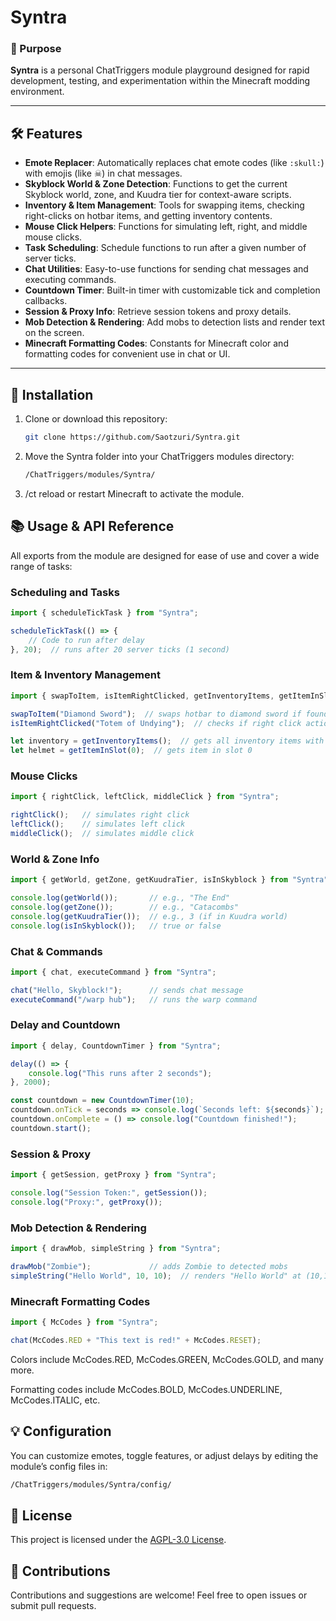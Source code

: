 # Syntra

### 🔧 Purpose

**Syntra** is a personal ChatTriggers module playground designed for rapid development, testing, and experimentation within the Minecraft modding environment.

---

## 🛠️ Features

- **Emote Replacer**: Automatically replaces chat emote codes (like `:skull:`) with emojis (like ☠) in chat messages.
- **Skyblock World & Zone Detection**: Functions to get the current Skyblock world, zone, and Kuudra tier for context-aware scripts.
- **Inventory & Item Management**: Tools for swapping items, checking right-clicks on hotbar items, and getting inventory contents.
- **Mouse Click Helpers**: Functions for simulating left, right, and middle mouse clicks.
- **Task Scheduling**: Schedule functions to run after a given number of server ticks.
- **Chat Utilities**: Easy-to-use functions for sending chat messages and executing commands.
- **Countdown Timer**: Built-in timer with customizable tick and completion callbacks.
- **Session & Proxy Info**: Retrieve session tokens and proxy details.
- **Mob Detection & Rendering**: Add mobs to detection lists and render text on the screen.
- **Minecraft Formatting Codes**: Constants for Minecraft color and formatting codes for convenient use in chat or UI.

---

## 🚀 Installation

1. Clone or download this repository:

   ```bash
   git clone https://github.com/Saotzuri/Syntra.git
   ```

2. Move the Syntra folder into your ChatTriggers modules directory:
    ```bash
    /ChatTriggers/modules/Syntra/
    ```
3. /ct reload or restart Minecraft to activate the module.

## 📚 Usage & API Reference
All exports from the module are designed for ease of use and cover a wide range of tasks:

### Scheduling and Tasks
```js
import { scheduleTickTask } from "Syntra";

scheduleTickTask(() => {
    // Code to run after delay
}, 20);  // runs after 20 server ticks (1 second)
```

### Item & Inventory Management
```js
import { swapToItem, isItemRightClicked, getInventoryItems, getItemInSlot } from "Syntra";

swapToItem("Diamond Sword");  // swaps hotbar to diamond sword if found
isItemRightClicked("Totem of Undying");  // checks if right click action happened on item

let inventory = getInventoryItems();  // gets all inventory items with names and indices
let helmet = getItemInSlot(0);  // gets item in slot 0
```

### Mouse Clicks
```js
import { rightClick, leftClick, middleClick } from "Syntra";

rightClick();   // simulates right click
leftClick();    // simulates left click
middleClick();  // simulates middle click
```

### World & Zone Info
```js
import { getWorld, getZone, getKuudraTier, isInSkyblock } from "Syntra";

console.log(getWorld());       // e.g., "The End"
console.log(getZone());        // e.g., "Catacombs"
console.log(getKuudraTier());  // e.g., 3 (if in Kuudra world)
console.log(isInSkyblock());   // true or false
```

### Chat & Commands
```js
import { chat, executeCommand } from "Syntra";

chat("Hello, Skyblock!");      // sends chat message
executeCommand("/warp hub");   // runs the warp command
```

### Delay and Countdown
```js
import { delay, CountdownTimer } from "Syntra";

delay(() => {
    console.log("This runs after 2 seconds");
}, 2000);

const countdown = new CountdownTimer(10);
countdown.onTick = seconds => console.log(`Seconds left: ${seconds}`);
countdown.onComplete = () => console.log("Countdown finished!");
countdown.start();
```

### Session & Proxy
```js
import { getSession, getProxy } from "Syntra";

console.log("Session Token:", getSession());
console.log("Proxy:", getProxy());
```

### Mob Detection & Rendering
```js
import { drawMob, simpleString } from "Syntra";

drawMob("Zombie");             // adds Zombie to detected mobs
simpleString("Hello World", 10, 10);  // renders "Hello World" at (10,10) on screen
```

### Minecraft Formatting Codes
```js
import { McCodes } from "Syntra";

chat(McCodes.RED + "This text is red!" + McCodes.RESET);
```
Colors include McCodes.RED, McCodes.GREEN, McCodes.GOLD, and many more.

Formatting codes include McCodes.BOLD, McCodes.UNDERLINE, McCodes.ITALIC, etc.

## 💡 Configuration
You can customize emotes, toggle features, or adjust delays by editing the module’s config files in:
```bash
/ChatTriggers/modules/Syntra/config/
```

## 📝 License
This project is licensed under the [AGPL-3.0 License](LICENSE).

## 🙌 Contributions
Contributions and suggestions are welcome! Feel free to open issues or submit pull requests.